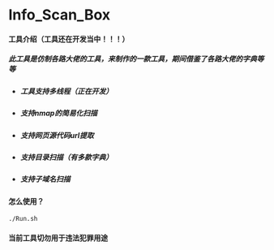 # Info_Scan_Box

#### 工具介绍（工具还在开发当中！！！）

##### 此工具是仿制各路大佬的工具，来制作的一款工具，期间借鉴了各路大佬的字典等等

- ##### 工具支持多线程（正在开发）

- ##### 支持nmap的简易化扫描

- ##### 支持网页源代码url提取

- ##### 支持目录扫描（有多款字典）

- ##### 支持子域名扫描

##### 

#### 怎么使用？

```shell
./Run.sh
```

#### 当前工具切勿用于违法犯罪用途
